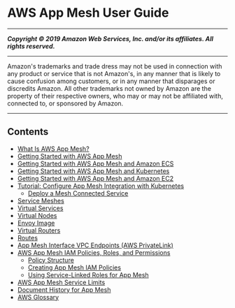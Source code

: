 # AWS App Mesh User Guide

-----
*****Copyright &copy; 2019 Amazon Web Services, Inc. and/or its affiliates. All rights reserved.*****

-----
Amazon's trademarks and trade dress may not be used in 
     connection with any product or service that is not Amazon's, 
     in any manner that is likely to cause confusion among customers, 
     or in any manner that disparages or discredits Amazon. All other 
     trademarks not owned by Amazon are the property of their respective
     owners, who may or may not be affiliated with, connected to, or 
     sponsored by Amazon.

-----
## Contents
+ [What Is AWS App Mesh?](what-is-app-mesh.md)
+ [Getting Started with AWS App Mesh](getting_started.md)
+ [Getting Started with AWS App Mesh and Amazon ECS](mesh-getting-started-ecs.md)
+ [Getting Started with AWS App Mesh and Kubernetes](mesh-getting-started-k8s.md)
+ [Getting Started with AWS App Mesh and Amazon EC2](mesh-getting-started-ec2.md)
+ [Tutorial: Configure App Mesh Integration with Kubernetes](mesh-k8s-integration.md)
   + [Deploy a Mesh Connected Service](deploy-mesh-connected-service.md)
+ [Service Meshes](meshes.md)
+ [Virtual Services](virtual_services.md)
+ [Virtual Nodes](virtual_nodes.md)
+ [Envoy Image](envoy.md)
+ [Virtual Routers](virtual_routers.md)
+ [Routes](routes.md)
+ [App Mesh Interface VPC Endpoints (AWS PrivateLink)](vpc-endpoints.md)
+ [AWS App Mesh IAM Policies, Roles, and Permissions](IAM_policies.md)
   + [Policy Structure](iam-policy-structure.md)
   + [Creating App Mesh IAM Policies](MESH_IAM_user_policies.md)
   + [Using Service-Linked Roles for App Mesh](using-service-linked-roles.md)
+ [AWS App Mesh Service Limits](service_limits.md)
+ [Document History for App Mesh](doc-history.md)
+ [AWS Glossary](glossary.md)